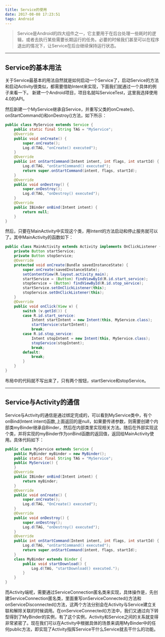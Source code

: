 ```yaml
---
title: Service的使用
date: 2017-08-08 17:23:51
tags: Android
---
```


> Service是Android的四大组件之一，它主要用于在后台处理一些耗时的逻辑，或者去执行某些需要长期运行的任务。必要的时候我们甚至可以在程序退出的情况下，让Service在后台继续保持运行状态。
<!--more-->

*******
## Service的基本用法

关于Service最基本的用法自然就是如何启动一个Service了，启动Service的方法和启动Activity很类似，都需要借助Intent来实现，下面我们就通过一个具体的例子来看一下。
新建一个Android项目，项目名就叫ServiceTest，这里我选择使用4.0的API。

然后新建一个MyService继承自Service，并重写父类的onCreate()、onStartCommand()和onDestroy()方法，如下所示：

```java
public class MyService extends Service {
    public static final String TAG = "MyService";  
    @Override  
    public void onCreate() {  
        super.onCreate();  
        Log.d(TAG, "onCreate() executed");  
    }
    @Override  
    public int onStartCommand(Intent intent, int flags, int startId) {  
        Log.d(TAG, "onStartCommand() executed");  
        return super.onStartCommand(intent, flags, startId);  
    }
    @Override  
    public void onDestroy() {  
        super.onDestroy();  
        Log.d(TAG, "onDestroy() executed");  
    }
    @Override  
    public IBinder onBind(Intent intent) {  
        return null;  
    } 
}
```
    
然后，只要在MainActivity中实现这个类，用Intent的方法启动和停止服务就可以了。其中MainActivity的函数如下：

```java
public class MainActivity extends Activity implements OnClickListener {
    private Button startService;
    private Button stopService;
    @Override  
    protected void onCreate(Bundle savedInstanceState) {  
        super.onCreate(savedInstanceState);  
        setContentView(R.layout.activity_main);  
        startService = (Button) findViewById(R.id.start_service);  
        stopService = (Button) findViewById(R.id.stop_service);  
        startService.setOnClickListener(this);  
        stopService.setOnClickListener(this);  
    }
    @Override  
    public void onClick(View v) {  
        switch (v.getId()) {  
        case R.id.start_service:  
            Intent startIntent = new Intent(this, MyService.class);  
            startService(startIntent);  
            break;  
        case R.id.stop_service:  
            Intent stopIntent = new Intent(this, MyService.class);  
            stopService(stopIntent);  
            break;  
        default:  
            break;  
        }  
    }
}  
```

布局中的代码就不写出来了，只有两个按钮，startService和stopService。

****
## Service与Activity的通信

Service与Activity的通信是通过绑定完成的，可以看到MyService类中，有个onBind(Intent intent)函数,上面返回的是null，如果要传递参数，则需要创建个内部类myBinder继承自Binder，然后在内部类里实现相关方法。随后在外部实现这个类，并将实现的myBinder作为onBind函数的返回值，返回给MainActivity使用。具体代码如下：

```java   
public class MyService extends Service {
    public MyBinder myBinder = new MyBinder();
    public static final String TAG = "MyService";
    public MyService() {
    }
    @Override
    public IBinder onBind(Intent intent) {
        return myBinder;
    }
    @Override
    public void onCreate() {
        super.onCreate();
        Log.d(TAG, "OnCreate() executed");
    }
    @Override
    public void onDestroy() {
        super.onDestroy();
        Log.d(TAG, "onDestroy() executed");
    }
    @Override
    public int onStartCommand(Intent intent, int flags, int startId) {
        Log.d(TAG, "onStartCommand() executed");
        return super.onStartCommand(intent, flags, startId);
    }
    class MyBinder extends Binder {
        public void startDownload() {
            Log.d(TAG, "startDownload() executed.");
        }
    }
}
```

而Activity端呢，需要通过ServiceConnection匿名类来实现，具体操作是，先创建ServiceConnection匿名类，里面重写onServiceConnected()方法和onServiceDisconnected()方法，这两个方法分别会在Activity与Service建立关联和解除关联的时候调用。在onServiceConnected()方法中，我们又通过向下转型得到了MyBinder的实例，有了这个实例，Activity和Service之间的关系就变得非常紧密了。现在我们可以在Activity中根据具体的场景来调用MyBinder中的任何public方法，即实现了Activity指挥Service干什么Service就去干什么的功能。